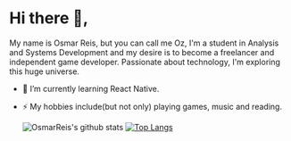 # Hi there 👋,
My name is Osmar Reis, but you can call me Oz, I'm a student in Analysis and Systems Development and my desire is to become a freelancer and independent game developer. Passionate about technology, I'm exploring this huge universe.

- 🌱 I’m currently learning React Native.
- ⚡ My hobbies include(but not only) playing games, music and reading.

  ![OsmarReis's github stats](https://github-readme-stats.vercel.app/api?username=OsmarReis&show_icons=true&theme=dracula)
  [![Top Langs](https://github-readme-stats.vercel.app/api/top-langs/?username=OsmarReis&layout=compact)](https://github.com/anuraghazra/github-readme-stats)
